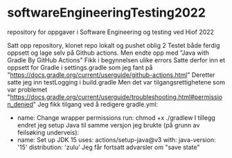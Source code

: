 # softwareEngineeringTesting2022
repository for oppgaver i Software Engineering og testing ved Hiof 2022

Satt opp repository, klonet repo lokalt og pushet oblig 2 
Testet både ferdig oppsett og lage selv på Github actions.
Men endte opp med "Java with Gradle By GitHub Actions"
Fikk i begynnelsen ulike errors
Satte derfor inn et oppsett for Gradle i settings.gradle som jeg fant på "https://docs.gradle.org/current/userguide/github-actions.html"
Deretter satte jeg inn testLogging i build.gradle
Men det var tilgangsrettighetene som var problemet "https://docs.gradle.org/current/userguide/troubleshooting.html#permission_denied"
Jeg fikk tilgang ved å redigere gradle.yml:
 - name: Change wrapper permissions
      run: chmod +x ./gradlew
I tillegg endret jeg setup Java til samme versjon jeg brukte (på grunn av feilsøking underveis):
- name: Set up JDK 15
      uses: actions/setup-java@v3
      with:
        java-version: '15'
        distribution: 'zulu'
Jeg får fortsatt advarsler om "save state"
